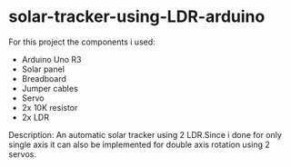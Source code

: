 # solar-tracker-using-LDR-arduino
For this project the components i used:
- Arduino Uno R3
- Solar panel
- Breadboard 
- Jumper cables
- Servo
- 2x 10K resistor
- 2x LDR

Description:
 An automatic solar tracker using 2 LDR.Since i done for only single axis it can also be implemented for double axis rotation using 2 servos.
